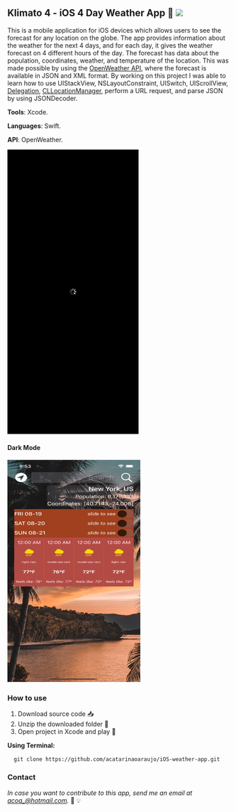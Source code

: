 ## Klimato 4 - iOS 4 Day Weather App :iphone: <img src="https://developer.apple.com/swift/images/swift-og.png" width="40">
This is a mobile application for iOS devices which allows users to see the forecast for any location on the globe. The app provides
information about the weather for the next 4 days, and for each day, it gives the weather forecast on 4 different hours of the day.
The forecast has data about the population, coordinates, weather, and temperature of the location. This was made possible by using
the [OpenWeather API](https://openweathermap.org/forecast5), where the forecast is available in JSON and XML format. By working on this project I was able to learn how to use UIStackView, NSLayoutConstraint, UISwitch, UIScrollView, [Delegation](https://www.swiftbysundell.com/articles/delegation-in-swift/),
  [CLLocationManager](https://developer.apple.com/documentation/corelocation/cllocationmanager), perform a URL request, and parse JSON by using JSONDecoder.

<p><b>Tools</b>: Xcode.</p>
<p><b>Languages</b>: Swift. </p>
<p><b>API</b>: OpenWeather. </p>

![](images/klimato-4.gif)

#### Dark Mode
<img src="images/klimato-4-darkmode.png" width="300" height="500" />

### How to use
1. Download source code :inbox_tray:
2. Unzip the downloaded folder :open_file_folder:
3. Open project in Xcode and play :calling:

**Using Terminal:**
```
  git clone https://github.com/acatarinaoaraujo/iOS-weather-app.git
  ```
 ### Contact
 <em> In case you want to contribute to this app, send me an email at acoa_@hotmail.com.</em> :postbox: :bulb:

